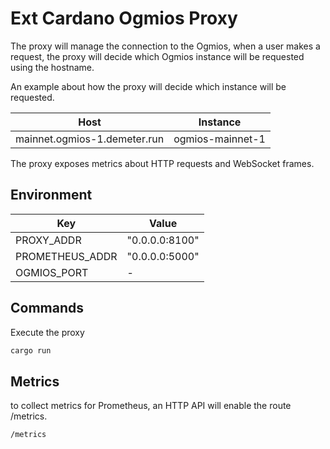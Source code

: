 # Ext Cardano Ogmios Proxy

The proxy will manage the connection to the Ogmios, when a user makes a request, the proxy will decide which Ogmios instance will be requested using the hostname.

An example about how the proxy will decide which instance will be requested.

| Host                         | Instance         |
| ---------------------------- | ---------------- |
| mainnet.ogmios-1.demeter.run | ogmios-mainnet-1 |


The proxy exposes metrics about HTTP requests and WebSocket frames.

## Environment

| Key             | Value          |
| --------------- | -------------- |
| PROXY_ADDR      | "0.0.0.0:8100" |
| PROMETHEUS_ADDR | "0.0.0.0:5000" |
| OGMIOS_PORT     | -              |


## Commands

Execute the proxy

```bash
cargo run
```

## Metrics

to collect metrics for Prometheus, an HTTP API will enable the route /metrics.

```
/metrics
```

